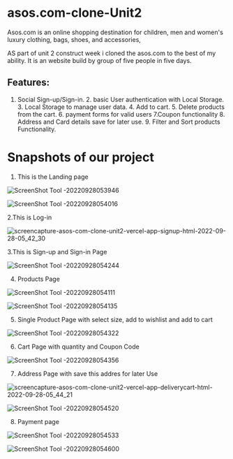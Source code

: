 # asos.com-clone-Unit2
Asos.com is an online shopping destination for children, men and women's luxury clothing, bags, shoes, and accessories, 

AS part of unit 2 construct week i cloned the asos.com to the best of my ability. It is an website build by group of five people in five days.

## Features:

1. Social Sign-up/Sign-in. 2. basic User authentication with Local Storage. 3. Local Storage to manage user data. 4. Add to cart. 5. Delete products from the cart. 6. payment forms for valid users 7.Coupon functionality 8. Address and Card details save for later use. 9. Filter and Sort products Functionality.


<h1>Snapshots of our project</h1>

1. This is the Landing page 

![ScreenShot Tool -20220928053946](https://user-images.githubusercontent.com/88669777/192659802-d5994309-ad51-40a8-98de-5d292b7d844a.png)

![ScreenShot Tool -20220928054016](https://user-images.githubusercontent.com/88669777/192659810-c824af26-46a9-4c9e-98a8-59c0d21134e4.png)


2.This is Log-in 

![screencapture-asos-com-clone-unit2-vercel-app-signup-html-2022-09-28-05_42_30](https://user-images.githubusercontent.com/88669777/192659867-fb0459f6-2da3-4044-b701-3506b5a236cf.png)


3.This is Sign-up and Sign-in Page

![ScreenShot Tool -20220928054244](https://user-images.githubusercontent.com/88669777/192659892-c8d1792f-29ce-4a7d-9428-619f90767868.png)


4. Products Page

![ScreenShot Tool -20220928054111](https://user-images.githubusercontent.com/88669777/192659934-b3b825d0-611a-449a-9727-07db7d886db9.png)

![ScreenShot Tool -20220928054135](https://user-images.githubusercontent.com/88669777/192659942-73f95ebc-8eb2-4796-935e-a65e2ac05bec.png)


5. Single Product Page  with select size, add to wishlist and add to cart

![ScreenShot Tool -20220928054322](https://user-images.githubusercontent.com/88669777/192659972-6782e473-4514-49da-b12e-a9ff428a6e7c.png)

6. Cart Page with quantity and Coupon Code 

![ScreenShot Tool -20220928054356](https://user-images.githubusercontent.com/88669777/192660353-51d2de2e-b6b4-45d2-a86a-5050e1a2de61.png)

7. Address Page with save this addres for later Use

![screencapture-asos-com-clone-unit2-vercel-app-deliverycart-html-2022-09-28-05_44_21](https://user-images.githubusercontent.com/88669777/192660213-e6e005e4-5f82-4ff9-9bc3-7979f165837c.png)

![ScreenShot Tool -20220928054520](https://user-images.githubusercontent.com/88669777/192660220-665d59aa-ea16-44db-acb9-d75ed5b47b6f.png)


8. Payment page

![ScreenShot Tool -20220928054533](https://user-images.githubusercontent.com/88669777/192660247-4c3203ba-0807-4b52-a96e-82b3ec61c379.png)

![ScreenShot Tool -20220928054600](https://user-images.githubusercontent.com/88669777/192660267-2dbcb261-9f94-4b56-aa5b-70e8c40c82a9.png)


